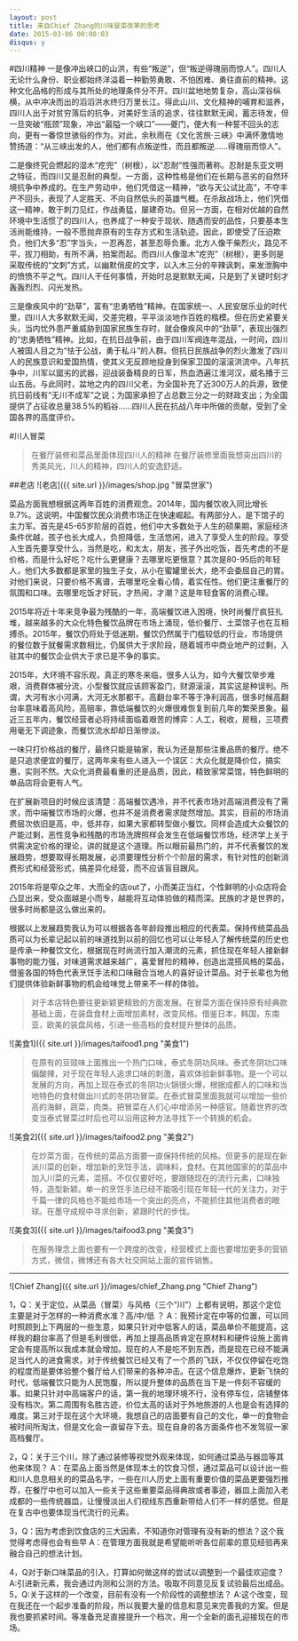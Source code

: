```yaml
---
layout: post
title: 来自Chief Zhang的川味冒菜改革的思考
date: 2015-03-06 00:00:03
disqus: y
---
```


#四川精神
一是像冲出峡口的山洪，有些“叛逆”，但“叛逆得瑰丽而惊人”。四川人无论什么身份、职业都始终洋溢着一种勤劳勇敢、不怕困难、勇往直前的精神。这种文化品格的形成与其所处的地理条件分不开。四川盆地地势复杂，高山深谷纵横，从中冲决而出的滔滔洪水终归万里长江。得此山川、文化精神的哺育和滋养，四川人出于对贫穷落后的抗争，对美好生活的追求，往往默默无闻，蓄志待发，但一旦突破“瓶颈”现象，冲出“最隘一个峡口”——夔门，便大有一种誓不回头的志向，更有一番惊世骇俗的作为。对此，余秋雨在《文化苦旅·三峡》中满怀激情地赞扬道：“从三峡出发的人，他们都有点叛逆性，而且都叛逆……得瑰丽而惊人”。

   二是像终究会燃起的湿木“疙兜”（树根），以“忍耐”性强而著称。忍耐是东亚文明之特征，而四川又是忍耐的典型。一方面，这种性格是他们在长期与恶劣的自然环境抗争中养成的。在生产劳动中，他们凭借这一精神，“欲与天公试比高”，不夺丰产不回头，表现了人定胜天、不向自然低头的英雄气概。在杀敌战场上，他们凭借这一精神，敢于刺刀见红，作战勇猛，屡建奇功。但另一方面，在相对优越的自然环境中生活惯了的四川人，也养成了一种安于现状、随遇而安的品性，只要基本生活尚能维持，一般不愿抛弃原有的生存方式和生活轨迹。因此，即使受了压迫欺负，他们大多“忍”字当头，一忍再忍，甚至忍辱负重。北方人像干柴烈火，路见不平，拔刀相助，有所不满，拍案而起。而四川人像湿木“疙兜”（树根），更多则是采取传统的“文刺”方式，以幽默俏皮的文字，以入木三分的辛辣讽刺，来发泄胸中的愤愤不平之气。四川人干任何事情，开始时总是默默无闻，只是到了关键时刻才轰轰烈烈、闪光发热。

   三是像疾风中的“劲草”，富有“忠勇牺牲”精神。在国家统一、人民安居乐业的时代里，四川人大多默默无闻，交差完粮，平平淡淡地作百姓的楷模。但在历史紧要关头，当内忧外患严重威胁到国家民族生存时，就会像疾风中的“劲草”，表现出强烈的“忠勇牺牲”精神。比如，在抗日战争前，由于四川军阀连年混战，一时间，四川人被国人目之为“怯于公战，勇于私斗”的人群。但抗日民族战争的烈火激发了四川人的民族意识和爱国热情，使其义无反顾地投身到保家卫国的滚滚洪流中。八年抗争中，川军以窳劣的武器，迎战装备精良的日军，热血洒遍江淮河汉，威名播于三山五岳。与此同时，盆地之内的四川父老，为全国补充了近300万人的兵源，致使抗日前线有“无川不成军”之说；为国家承担了占总数三分之一的财政支出；为全国提供了占征收总量38.5%的稻谷……四川人民在抗战八年中所做的贡献，受到了全国各界的高度评价。
   
#川人冒菜
> 在餐厅装修和菜品里面体现四川人的精神
> 在餐厅装修里面我想突出四川的秀美风光，川人的精神，四川人的安逸舒适。

##老店
![老店]({{ site.url }}/images/shop.jpg "冒菜世家")


菜品方面我想根据这两年百姓的消费观念。2014年，国内餐饮收入同比增长9.7%。这说明，中国餐饮民众消费市场正在快速崛起。有两部分人，是下馆子的主力军。首先是45-65岁阶层的百姓，他们中大多数处于人生的硕果期，家庭经济条件优越，孩子也长大成人，负担降低，生活悠闲，进入了享受人生的阶段。享受人生首先要享受什么，当然是吃，和太太，朋友，孩子外出吃饭，首先考虑的不是价格，而是什么好吃？吃什么更健康？去哪里吃更惬意？其次是80-95后的年轻人，他们大多数都是家里的独生子女，从小在蜜罐里长大，绝不会委屈自己的胃。对他们来说，只要价格不离谱，去哪里吃全看心情，着实任性。他们更注重餐厅的氛围和口味。去哪里吃饭才好玩，才热闹，才潮？这是年轻食客的消费心理。

2015年将近十年来竞争最为残酷的一年，高端餐饮进入困境，快时尚餐厅疯狂扎堆，越来越多的大众化特色餐饮品牌在市场上涌现，低价餐厅、土菜馆子也在互相搏杀。2015年，餐饮仍将处于低迷期，餐饮仍然属于门槛较低的行业，市场提供的餐位数于就餐需求数相比，仍属供大于求阶段，随着城市中商业地产的过剩，入驻其中的餐饮企业供大于求已是不争的事实。

2015年，大环境不容乐观，真正的寒冬来临，很多人认为，如今大餐饮举步难艰，消费群体被分流，小型餐饮就应该顾客盈门，财源滚滚，其实这是种误判。所谓，大河有水小河满，大河无水那都干。高翻台率不等于净利润高，很多时候高翻台率意味着高风险，高赔率，靠低端餐饮的火爆很难恢复到前几年的繁荣景象。最近三五年内，餐饮经营者必将持续面临着艰苦的博弈：人工，税收，房租，三项费用毫无下调迹象，而餐饮流水却却日渐惨淡。

一味只打价格战的餐厅，最终只能是输家，我认为还是那些注重品质的餐厅。绝不是只追求便宜的餐厅，这两年来有些人进入一个误区：大众化就是降价位，搞实惠，实则不然。大众化消费最看重的还是品质，因此，精致家常菜馆，特色鲜明的单品店将会更有人气。 

在扩展新项目的时候应该清楚：高端餐饮遇冷，并不代表市场对高端消费没有了需求，而中端餐饮市场的火爆，也并不是消费者需求陡然增加。其实，目前的市场消费层次依旧是高，中，低并存，如果大家都转型做小餐饮。同样会造成大众餐饮的产能过剩，恶性竞争和残酷的市场洗牌照样会发生在低端餐饮市场，经济学上关于供需决定价格的理论，讲的就是这个道理。所以眼前最热门的，并不代表餐饮的发展趋势，想要取得长期发展，必须要理性分析个个阶层的需求，有针对性的创新消费形式和经营形式，搞差异化经营，而不应该盲目跟风。

2015年将是窄众之年，大而全的店out了，小而美正当红，个性鲜明的小众店将会凸显出来，受众面越是小而专，越能将互动体验做的精而深。民族的才是世界的，很多时尚都是这么做出来的。

根据以上发展趋势我认为可以根据各各年龄段推出相应的代表菜。保持传统菜品品质可以为长辈记起以前的味道找到以前的回忆也可以让年轻人了解传统菜的历史也是传承一种餐饮文化，根据现在时尚流行加入潮流的元素，抓住现在年轻人接新鲜事物的能力强，对味道需求越来越广，喜爱冒险的精神，创造出混搭风格的菜品，借鉴各国的特色代表烹饪手法和口味融合当地人的喜好设计菜品。对于长辈也为他们提供体验新鲜事物的机会给味觉上带来不一样的体验。
 
> 对于本店特色要往更新颖更精致的方面发展。在冒菜方面在保持原有经典款基础上面，在装盘食材上面增加素材，改变风格。借鉴日本，韩国，东南亚，欧美的装盘风格，引进一些高档的食材提升整体的品质。

![美食1]({{ site.url }}/images/taifood1.png "美食1")

>在原有的豆豉味上面推出一个热门口味，泰式冬阴功风味。泰式冬阴功口味偏酸辣，对于现在年轻人追求口味的刺激，喜欢体验新鲜事物。是一个可以发展的方向，再加上现在泰式的冬阴功火锅很火爆，根据成都人的口味和当地特色的食材做出川式的冬阴功冒菜。在泰式冒菜里面我就可以增加一些价高的海鲜，蔬菜，肉类。把冒菜在人们心中增添另一种感官。随着世界的改变当泰式冒菜过时后也可以沿用这种方法寻找下一个转换的机会。

![美食2]({{ site.url }}/images/taifood2.png "美食2")

> 在炒菜方面，在传统的菜品方面要一直保持传统的风格。但更多的是现在新派川菜的创新，增加新的烹饪手法，调味料，食材。在其他国家的的菜品中加入川菜的元素，混搭。不仅仅要好吃，要跟随现在的流行元素，口味独特，造型新颖。单一的烹饪手法已经不能吸引现在年轻一代的关注力，对于千篇一律的风格也不能给市场一个突出的亮点，不能抓住其他消费者的眼球。在墨守成规中寻求创新，紧跟时代的步伐。

![美食3]({{ site.url }}/images/taifood3.png "美食3")

> 在服务理念上面也要有一个跨度的改变，经营模式上面也要增加更多的营销方式，微信，微博还有各大社交网站上面的宣传销售。

----
![Chief Zhang]({{ site.url }}/images/chief_Zhang.png "Chief Zhang")

1，Q：关于定位，从菜品（冒菜）与风格（三个“川”）上都有说明，那这个定位主要是对于怎样的一种消费水准？高/中/低 ？
A：我预计定在中等的位置，可以同时照顾到上下两层的一些生意，如果只针对中低客人的话，菜品单价不能提高，这样我的翻台率高了但是毛利很低，再加上提高品质肯定在原材料和硬件设施上面肯定会有提高所以我成本就会增加。现在的人不是吃不到东西，而是现在已经不能满足当代人的进食需求，对于传统餐饮已经又有了一个质的飞跃，不仅仅停留在吃饱的程度而是要体验整个餐厅给人们带来的各种冲击。在这个信息爆炸，更新飞快的时代，低端餐饮只能为人民饱腹，所以提升整体的品质在当下是一件刻不容缓的事。如果只针对中高端客户的话，第一我的地理环境不行，没有停车位，店铺整体没有档次。第二周围有名胜古迹，价位太高的话对于外地旅游的人也是会有选择的难度。第三对于现在这个大环境，我想自己的店面要有自己的文化，单一的食物会被时间所淘汰，但是文化会一直留存下去。现在自身的各方面条件也不发驾驭一家高档餐厅。

2，Q：关于三个川，除了通过装修等视觉外观来体现，如何通过菜品与器皿等其他来体现？
A：在菜品上面当然是体现本土的饮食习惯，通过菜品可以设计出一些和川人息息相关的的菜品名字，一些在川人历史上面有重要价值的菜品更要强烈推荐，在餐厅中也可以加入一些关于这些重要菜品得典故或者事迹，器皿上面加入老成都的一些传统器皿，让慢慢淡出人们视线东西重新带给人们不一样的感觉。但是在复古中也要体现当代流行的元素。

3，Q：因为考虑到饮食店的三大因素，不知道你对管理有没有新的想法？这个我觉得考虑得也会有些早
A：在管理方面我就是希望能听听各位前辈的意见经验再来融合自己的想法计划。

4，Q对于新口味菜品的引入，打算如何做这样的尝试以调整到一个最佳欢迎度？
A:引进新元素，我会通过内测和公测的方法。吸取不同意见反复试验最后出成品。
5，Q:关于这样的一个改变，目前有没有一个阶段性的调整想法？
A:这个改变，现在我还在一个起步准备的阶段，所以我要大量的信息和意见来完善我的方案。但是我也要抓紧时间。等准备充足直接提升一个档次，用一个全新的面孔迎接现在的市场。
   

